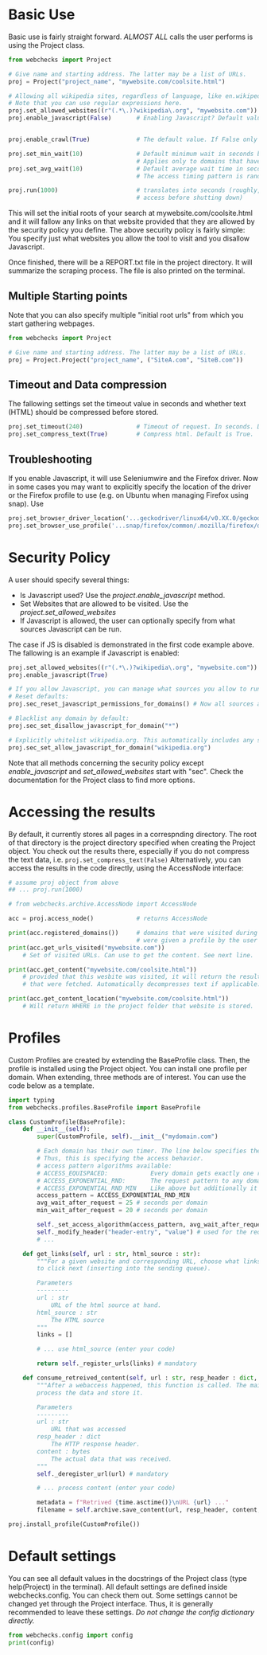 # Basic Use
Basic use is fairly straight forward. *ALMOST ALL* calls the user performs is using the Project class.

```python
from webchecks import Project

# Give name and starting address. The latter may be a list of URLs.
proj = Project("project_name", "mywebsite.com/coolsite.html")

# Allowing all wikipedia sites, regardless of language, like en.wikipedia.org
# Note that you can use regular expressions here.
proj.set_allowed_websites((r"(.*\.)?wikipedia\.org", "mywebsite.com")) 
proj.enable_javascript(False)       # Enabling Javascript? Default value is False.


proj.enable_crawl(True) 			# The default value. If False only visits the initially given addresses

proj.set_min_wait(10)				# Default minimum wait in seconds between two requests to the same domain.
									# Applies only to domains that have no dedicated profile. (See below.)
proj.set_avg_wait(10)				# Default average wait time in seconds between two requests to the same domain.
									# The access timing pattern is randomized.

proj.run(1000)						# translates into seconds (roughly, will finish last 
									# access before shutting down)
```
This will set the initial roots of your search at mywebsite.com/coolsite.html and it will fallow any links on that website provided that they are allowed by the security policy you define. The above security policy is fairly simple: You specify just what websites you allow the tool to visit and you disallow Javascript.

Once finished, there will be a REPORT.txt file in the project directory.
It will summarize the scraping process. The file is also printed on the terminal.

## Multiple Starting points

Note that you can also specify multiple "initial root urls" from which you start gathering webpages.
```python
from webchecks import Project

# Give name and starting address. The latter may be a list of URLs.
proj = Project.Project("project_name", ("SiteA.com", "SiteB.com"))
```

## Timeout and Data compression

The fallowing settings set the timeout value in seconds and whether text (HTML) should be compressed before stored.
```python
proj.set_timeout(240)               # Timeout of request. In seconds. Default is 20.
proj.set_compress_text(True)        # Compress html. Default is True.
```

## Troubleshooting

If you enable Javascript, it will use Seleniumwire and the Firefox driver. Now in some cases you may want to explicitly specify the location of the driver or the Firefox profile to use (e.g. on Ubuntu when managing Firefox using snap). Use 
```python
proj.set_browser_driver_location('...geckodriver/linux64/v0.XX.0/geckodriver')
proj.set_browser_use_profile('...snap/firefox/common/.mozilla/firefox/dhdfjksdh.default')
```

# Security Policy
A user should specify several things:
- Is Javascript used? Use the *project.enable_javascript* method. 
- Set Websites that are allowed to be visited. Use the *project.set_allowed_websites* 
- If Javascript is allowed, the user can optionally specify from what sources Javascript can be run.

The case if JS is disabled is demonstrated in the first code example above. The fallowing is an example if Javascript is enabled:

```python
proj.set_allowed_websites((r"(.*\.)?wikipedia\.org", "mywebsite.com"))
proj.enable_javascript(True)

# If you allow Javascript, you can manage what sources you allow to run JS.
# Reset defaults:
proj.sec_reset_javascript_permissions_for_domains() # Now all sources are allowed to run.

# Blacklist any domain by default:
proj.sec_set_disallow_javascript_for_domain("*")

# Explicitly whitelist wikipedia.org. This automatically includes any subdomain like 'en.wikipedia.org'
proj.sec_set_allow_javascript_for_domain("wikipedia.org")
```

Note that all methods concerning the security policy except *enable_javascript* and *set_allowed_websites* start with "sec". Check the documentation for the Project class to find more options.

# Accessing the results

By default, it currently stores all pages in a correspnding directory.
The root of that directory is the project directory specified when
creating the Project object. You check out the results there, especially 
if you do not compress the text data, i.e. ```proj.set_compress_text(False)```
Alternatively, you can access the results in the code directly, using the AccessNode interface:

```py
# assume proj object from above
## ... proj.run(1000)

# from webchecks.archive.AccessNode import AccessNode

acc = proj.access_node()			# returns AccessNode

print(acc.registered_domains())		# domains that were visited during scraping or
									# were given a profile by the user
print(acc.get_urls_visited("mywebsite.com"))
	# Set of visited URLs. Can use to get the content. See next line.

print(acc.get_content("mywebsite.com/coolsite.html"))
	# provided that this wesbite was visited, it will return the results
	# that were fetched. Automatically decompresses text if applicable.

print(acc.get_content_location("mywebsite.com/coolsite.html"))
	# Will return WHERE in the project folder that website is stored.
```

# Profiles

Custom Profiles are created by extending the BaseProfile class. Then, the profile is installed using the Project object.
You can install one profile per domain. When extending, three methods are of interest. You can use the code below as a template.

```py
import typing
from webchecks.profiles.BaseProfile import BaseProfile

class CustomProfile(BaseProfile):
    def __init__(self):
        super(CustomProfile, self).__init__("mydomain.com")

        # Each domain has their own timer. The line below specifies the waiting behavior for this domain.
        # Thus, this is specifying the access behavior.
        # access pattern algorithms available:
        # ACCESS_EQUISPACED:  			Every domain gets exactly one request per average wait time
		# ACCESS_EXPONENTIAL_RND: 		The request pattern to any domain follows an exponential distribution with the given average wait time (but here it is randomized)
		# ACCESS_EXPONENTIAL_RND_MIN	Like above but additionally it respects the minimum wait time between requests to a domain 
        access_pattern = ACCESS_EXPONENTIAL_RND_MIN
        avg_wait_after_request = 25 # seconds per domain
        min_wait_after_request = 20 # seconds per domain

        self._set_access_algorithm(access_pattern, avg_wait_after_request, min_wait_after_request)
        self._modify_header("header-entry", "value") # used for the requests where JS is disabled.
        # ...

    def get_links(self, url : str, html_source : str):
    	"""For a given website and corresponding URL, choose what links to extract and
    	to click next (inserting into the sending queue).

    	Parameters
        ---------
        url : str
            URL of the html source at hand.
        html_source : str 
            The HTML source
    	"""
    	links = []

    	# ... use html_source (enter your code)

		return self._register_urls(links) # mandatory

    def consume_retreived_content(self, url : str, resp_header : dict, content : bytes):
    	"""After a webaccess happened, this function is called. The main purpose is to
    	process the data and store it.

    	Parameters
        ---------
        url : str
            URL that was accessed
        resp_header : dict
            The HTTP response header.
        content : bytes
        	The actual data that was received.
    	"""
    	self._deregister_url(url) # mandatory

    	# ... process content (enter your code)

    	metadata = f"Retrived {time.asctime()}\nURL {url} ..."
		filename = self.archive.save_content(url, resp_header, content, metadata)

proj.install_profile(CustomProfile())
```

# Default settings

You can see all default values in the docstrings of the Project class (type help(Project) in the terminal).
All default settings are defined inside webchecks.config. You can check them out. Some settings cannot be changed yet through the Project interface. Thus, it is generally recommended to leave these settings. *Do not change the config dictionary directly.*
```py
from webchecks.config import config
print(config)
```

